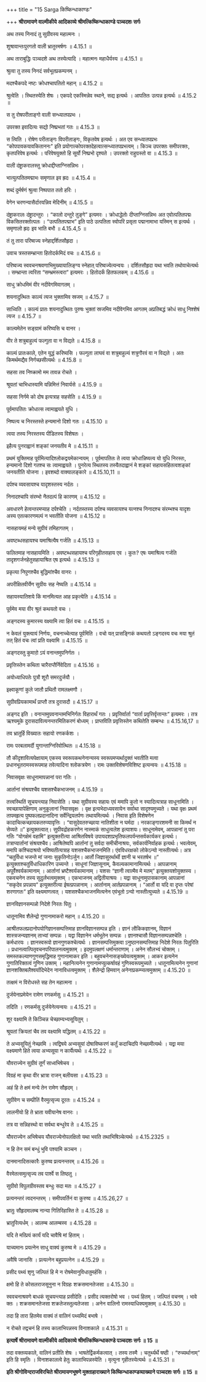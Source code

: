 +++
title = "15 Sarga किष्किन्धाकाण्डः"

+++
**श्रीरामायणे वाल्मीकीये आदिकाव्ये श्रीमत्किष्किन्धाकाण्डे पञ्चदशः सर्गः**

अथ तस्य निनादं तु सुग्रीवस्य महात्मनः ।  
  
शुश्रावान्तःपुरगतो वाली भ्रातुरमर्षणः ॥ 4.15.1 ॥  
  
अथ ताराबुद्धिः पञ्चदशे अथ तस्येत्यादि । महात्मनः महाधैर्यस्य ॥ 4.15.1 ॥  
  
  
  
श्रुत्वा तु तस्य निनदं सर्वभूतप्रकम्पनम् ।  
  
मदश्चैकपदे नष्टः क्रोधश्चापतितो महान् ॥ 4.15.2 ॥  
  
श्रुत्वेति । स्थितस्येति शेषः । एकपदे एकस्मिन्नेव स्थाने, सद्य इत्यर्थः । आपतितः उत्पन्न इत्यर्थः ॥ 4.15.2 ॥  
  
  
  
स तु रोषपरीताङ्गो वाली सन्ध्यातपप्रभः ।  
  
उपरक्त इवादित्यः सद्यो निष्प्रभतां गतः ॥ 4.15.3 ॥  
  
स त्विति । रोषेण परीताङ्गः विपरीताङ्गः, विकृतवेष इत्यर्थः । अत एव सन्ध्यातपप्रभः “कोपपावकयावकिताननः” इति प्रयोगात्कोपरक्तदेहत्वात्सन्ध्यातपप्रभत्वम् । किञ्च उपरक्तः समीपरक्तः, कृतपरिवेष इत्यर्थः । परिवेषयुक्तो हि सूर्यो निष्प्रभो दृश्यते । उपरक्तो राहुग्रस्तो वा ॥ 4.15.3 ॥  
  
  
  
वाली दंष्ट्राकरालस्तु क्रोधाद्दीप्ताग्निसन्निभः ।  
  
भात्युत्पतितमद्माभः समृणाल इव ह्रदः ॥ 4.15.4 ॥  
  
शब्दं दुर्मर्षणं श्रुत्वा निष्पपात ततो हरिः ।  
  
वेगेन चरणन्यासैर्दारयन्निव मेदिनीम् ॥ 4.15.5 ॥  
  
दंष्ट्राकरालः दंष्ट्रादन्तुरः । “कालो दन्तुरे तुङ्गे” इत्यमरः । क्रोधाद्धेतोः दीप्ताग्निसन्निभः अत एवोत्पतितपद्मः विकसितरक्तोत्पलः । “उत्पतितपद्माभ” इति पाठे उत्पतिता स्वोपरि प्रसृता पद्मानामाभा यस्मिन् स इत्यर्थः । समृणालो ह्रदः इव भाति बभौ ॥ 4.15.4,5 ॥  
  
  
  
तं तु तारा परिष्वज्य स्नेहाद्दर्शितसौहृदा ।  
  
उवाच त्रस्तसम्भ्रान्ता हितोदर्कमिदं वचः ॥ 4.15.6 ॥  
  
परिष्वज्य स्ववचनश्रवणाभिमुख्यायालिङ्ग्य स्नेहात् परिष्वज्येत्यन्वयः । दर्शितसौहृदा यथा भवति तथोवाचेत्यर्थः । सम्भ्रान्ता त्वरिता “सम्भ्रमस्त्वरा” इत्यमरः । हितोदर्कं हितफलकम् ॥ 4.15.6 ॥  
  
  
  
साधु क्रोधमिमं वीर नदीवेगमिवागतम् ।  
  
शयनादुत्थितः काल्यं त्यज भुक्तामिव स्रजम् ॥ 4.15.7 ॥  
  
साध्विति । काल्यं प्रातः शयनादुत्थितः पुरुषः भुक्तां स्रजमिव नदीवेगमिव आगतम् अप्रतिबद्धं क्रोधं साधु निश्शेषं त्यज ॥ 4.15.7 ॥  
  
  
  
काल्यमेतेन सङ्ग्रामं करिष्यसि च वानर ।  
  
वीर ते शत्रुबाहुल्यं फल्गुता वा न विद्यते ॥ 4.15.8 ॥  
  
काल्यं प्रातःकाले, एतेन युद्धं करिष्यसि । फल्गुता लाघवं वा शत्रुबाहुल्यं शत्रुगौरवं वा न विद्यते । अतः किमर्थमद्यैव निर्गच्छसीत्यर्थः ॥ 4.15.8 ॥  
  
  
  
सहसा तव निष्क्रामो मम तावन्न रोचते ।  
  
श्रूयतां चाभिधास्यामि यन्निमित्तं निवार्यसे ॥ 4.15.9 ॥  
  
सहसा निर्गमे को दोष इत्यत्राह सहसेति ॥ 4.15.9 ॥  
  
  
  
पूर्वमापतितः क्रोधात्स त्वामाह्वयते युधि ।  
  
निष्पत्य च निरस्तस्ते हन्यमानो दिशो गतः ॥ 4.15.10 ॥  
  
त्वया तस्य निरस्तस्य पीडितस्य विशेषतः ।  
  
इहैत्य पुनराह्वानं शङ्कां जनयतीव मे ॥ 4.15.11 ॥  
  
प्रथमं युक्तिमाह पूर्वमित्यादिश्लोकद्वयमेकान्वयम् । पूर्वमापतितः ते त्वया क्रोधान्निष्यत्य यो युधि निरस्तः, हन्यमानो दिशो गतश्च सः त्वामाह्वयते । पुनरेत्य स्थितस्य तस्यैतदाह्वानं मे शङ्कां सहायसहितत्वशङ्कां जनयतीति योजना । इवशब्दो वाक्यालङ्कारे ॥ 4.15.10,11 ॥  
  
  
  
दर्पश्च व्यवसायश्च यादृशस्तस्य नर्दतः ।  
  
निनादश्चापि संरम्भो नैतदल्पं हि कारणम् ॥ 4.15.12 ॥  
  
अवधारणे हेत्वन्तरमप्याह दर्पश्चेति । नर्दतस्तस्य दर्पश्च व्यवसायश्च यत्नश्च निनादश्च संरम्भश्च यादृशः अस्य एतत्कारणमल्पं न भवतीति योजना ॥ 4.15.12 ॥  
  
  
  
नासहायमहं मन्ये सुग्रीवं तमिहागतम् ।  
  
अवष्टब्धसहायश्च यमाश्रित्यैष गर्जति ॥ 4.15.13 ॥  
  
फलितमाह नासहायमिति । अवष्टब्धसहायश्च परिगृहीतसहाय एव । कुतः? एषः यमाश्रित्य गर्जति तादृशगर्जनहेतुसहायाश्रित एष इत्यर्थः ॥ 4.15.13 ॥  
  
  
  
प्रकृत्या निपुणश्चैव बुद्धिमांश्चैव वानरः ।  
  
अपरीक्षितवीर्येण सुग्रीवः सह नेष्यति ॥ 4.15.14 ॥  
  
सहायस्यातिशये किं मानमित्यत आह प्रकृत्येति ॥ 4.15.14 ॥  
  
  
  
पूर्वमेव मया वीर श्रुतं कथयतो वचः ।  
  
अङ्गदस्य कुमारस्य वक्ष्यामि त्वा हितं वचः ॥ 4.15.15 ॥  
  
न केवलं युक्त्यायं निर्णयः, वचनाच्चेत्याह पूर्वमिति । वचो यत् प्रासङ्गिकं कथयतो ऽङ्गदस्य वचः मया श्रुतं तत् हितं वचः त्वां प्रति वक्ष्यामि ॥ 4.15.15 ॥  
  
  
  
अङ्गदस्तु कुमारो़ ऽयं वनान्तमुपनिर्गतः ।  
  
प्रवृत्तिस्तेन कथिता चारैराप्तैर्निवेदिता ॥ 4.15.16 ॥  
  
अयोध्याधिपतेः पुत्रौ शूरौ समरदुर्जयौ ।  
  
इक्ष्वाकूणां कुले जातौ प्रथितौ रामलक्ष्मणौ ।  
  
सुग्रीवप्रियकामार्थं प्राप्तौ तत्र दुरासदौ ॥ 4.15.17 ॥  
  
अङ्गद इति । वनान्तमुपवनान्तमभिनिर्गतः विहारार्थं गतः । प्रवृत्तिर्वार्ता “वार्ता प्रवृत्तिर्वृत्तान्तः” इत्यमरः । तत्र ऋश्यमूके दुरासदावित्यनन्तरमितिकरणं बोध्यम् । प्राप्तविति प्रवृत्तिस्तेन कथितेति सम्बन्धः ॥ 4.15.16,17 ॥  
  
  
  
तव भ्रातुर्हि विख्यातः सहायो रणकर्कशः ।  
  
रामः परबलामर्दी युगान्ताग्निरिवोत्थितः ॥ 4.15.18 ॥  
  
तौ कीदृशावित्यपेक्षायाम् एकस्य स्वरूपकथनेनान्यस्य स्वरूपमप्यर्थादुक्तं भवतीति मत्वा प्रधानभूतरामस्वरूपमाह तवेत्यादिना श्लोकत्रयेण । रामः उक्तविशेषणविशिष्ट इत्यन्वयः ॥ 4.15.18 ॥  
  
  
  
निवासवृक्षः साधूनामापन्नानां परा गतिः ।  
  
आर्तानां संश्रयश्चैव यशसश्चैकभाजनम् ॥ 4.15.19 ॥  
  
तत्त्वस्थितिं सूचयन्त्याह निवासेति । यथा सुग्रीवस्य सहायः एवं ममापि कुतो न स्यादित्यत्राह साधूनामिति । स्वच्छायापेक्षिणाम् अनुकूलानां निवासवृक्षः । वृक्ष इत्यभेदाध्यवसायेन सर्वाथा सादृश्यमुच्यते । यथा वृक्षः प्रथमं तापमहृत्य पुष्पफलप्रदानादिना सर्वेन्द्रियतर्पणः तथायमित्यर्थः । निवास इति विशेषणेन कादाचित्कच्छायकतरुव्यावृत्तिः । “वासुदेवतरुच्छाया नातिशीता न घर्मदा । नरकाङ्गारशमनी सा किमर्थं न सेव्यते ॥” इत्युक्तत्वात्। सुग्रीवद्रोहकरणेन नास्माकं साधुत्वलेश इत्याशयः। साधूनामेवम्, आपन्नानां तु परा गतिः “योगक्षेमं वहामि” इत्युक्तरीत्या आश्रितविषये उपायदशाप्रभृतिफलपर्यन्तसर्वकार्यकर इत्यर्थः। तत्राप्यार्तानां संश्रयश्चैव। आश्रितेष्वपि आर्तानां तु सर्वदा समीचीनाश्रयः, सर्वकार्यनिर्वाहक इत्यर्थः। भवत्वेवम्, ममापि कश्चिदाश्रयो भविष्यतीत्यत्राह यशसश्चैकभाजनमिति। एंवविधरक्षको लोकेऽन्यो नास्तीत्यर्थः। अत्र “चतुर्विधा भजन्ते मां जनाः सुकृतिनोऽर्जुन। आर्तो जिज्ञासुरर्थार्थी ज्ञानी च भरतर्षभ ॥” इत्युक्ताश्चतुर्विधाधिकारिण उच्यन्ते । साधूनां जिज्ञासूनाम्, कैवल्यकामानामित्यर्थः । आपन्नानाम् अपूर्वैश्वर्यकामानाम् । आर्तानां भ्रष्टैश्वर्यकामानाम् । यशसः “ज्ञानी त्वात्मैव मे मतम्” इत्युक्तयशोयुक्तस्य । एकवचनेन तस्य सुदुर्लभत्वमुक्तम् । एकभाजनम् अद्वितीयाश्रयः । यद्वा साधूनामुपासकानाम् आपन्नानां “सकृदेव प्रपन्नाय” इत्युक्तरीत्या ईषत्प्रपन्नानाम् । आर्तानाम् आर्तप्रपन्नानाम् । “आर्तो वा यदि वा दृप्तः परेषां शरणागतः” इति वक्ष्यमाणत्वत् । यशसश्चैकभाजनमित्यनेन एवंभूतो ऽन्यो नास्तीत्युच्यते ॥ 4.15.19 ॥  
  
  
  
ज्ञानविज्ञानसम्पन्नो निदेशे निरतः पितुः ।  
  
धातूनामिव शैलेन्द्रो गुणानामाकरो महान् ॥ 4.15.20 ॥  
  
आश्रीतफलप्रदानोपयोगिज्ञानसम्पत्तिमाह ज्ञानविज्ञानसम्पन्न इति । ज्ञानं लौकिकज्ञानम्, विज्ञानं शास्त्रजन्यज्ञानम् ताभ्यां सम्पन्नः । यद्वा विज्ञानेन धर्मभूतेन सम्पन्नः । ज्ञानश्चासौ विज्ञानसम्पन्नश्चेति । कर्मधारयः । ज्ञानस्वरूपो ज्ञानगुणकश्चेत्यर्थः । ज्ञानसम्पत्तिमुक्त्वा ऽनुष्ठानसम्पत्तिमाह निदेशे निरतः पितुरिति । प्रधानत्वात्पितृवचनपरिपालनत्वमुक्तम् । इदमुपलक्षणं धर्मान्तराणाम् । अनेन सौलभ्यं चोक्तम् । समस्तकल्याणगुणसमृद्धिमाह गुणानामाकर इति । बहुवचनेनासङ्ख्येयत्वमुक्तम् । आकर इत्यनेन गुणातिरिक्तत्वं गुणिन उक्तम् । महानित्यनेन गुणानामप्युत्कर्षावहं गुणिस्वरूपमुच्यते । धातूनामित्यनेन गुणानां ज्ञानशक्तिबलैश्वर्यादिभेदेन नानाविधत्वमुक्तम् । शैलेन्द्रो हिमवान् अनेनाप्रकम्प्यत्वमुक्तम् ॥ 4.15.20 ॥  
  
  
  
तत्क्षमं न विरोधस्ते सह तेन महात्मना ।  
  
दुर्जयेनाप्रमेयेन रामेण रणकर्मसु ॥ 4.15.21 ॥  
  
तदिति । रणकर्मसु दुर्जयेनेत्यन्वयः ॥ 4.15.21 ॥  
  
  
  
शूर वक्ष्यामि ते किञ्चिन्न चेच्छाम्यभ्यसूयितुम् ।  
  
श्रूयतां क्रियतां चैव तव वक्ष्यामि यद्धितम् ॥ 4.15.22 ॥  
  
ते अभ्यसूयितुं नेच्छामि । त्वद्विषये अभ्यसूयां दोषाविष्करणं कर्तुं कदाचिदपि नेच्छामीत्यर्थः । यद्वा मया वक्ष्यमाणे हिते त्वया अभ्यसूया न कार्येत्यर्थः ॥ 4.15.22 ॥  
  
  
  
यौवराज्येन सुग्रीवं तूर्णं साध्वभिषेचय ।  
  
विग्रहं मा कृथा वीर भ्रात्रा राजन् बलीयसा ॥ 4.15.23 ॥  
  
अहं हि ते क्षमं मन्ये तेन रामेण सौहृदम् ।  
  
सुग्रीवेण च सम्प्रीतिं वैरमुत्सृज्य दूरतः ॥ 4.15.24 ॥  
  
लालनीयो हि ते भ्राता यवीयानेष वानरः ।  
  
तत्र वा सन्निहस्थो वा सर्वथा बन्धुरेव ते ॥ 4.15.25 ॥  
  
यौवराज्येन अभिषेचय यौवराज्येनोपलक्षितो यथा भवति तथाभिषिञ्चेत्यर्थः ॥ 4.15.2325 ॥  
  
  
  
न हि तेन समं बन्धुं भुवि पश्यामि कञ्चन ।  
  
दानमानादिसत्कारैः कुरुष्व प्रत्यनन्तरम् ॥ 4.15.26 ॥  
  
वैरमेतत्समुत्सृज्य तव पार्श्वे स तिष्ठतु ।  
  
सुग्रीवो विपुलग्रीवस्तव बन्धुः सदा मतः ॥ 4.15.27 ॥  
  
प्रत्यनन्तरं त्वदनन्तरम् । समीपवर्तिनं वा कुरुष्व ॥ 4.15.26,27 ॥  
  
  
  
भ्रातुः सौहृदमालम्ब नान्या गितिरिहास्ति ते ॥ 4.15.28 ॥  
  
भ्रातुरित्यर्धम् । आलम्ब आलम्बस्व ॥ 4.15.28 ॥  
  
  
  
यदि ते मत्प्रियं कार्यं यदि चावैषि मां हिताम् ।  
  
याच्यमानः प्रयत्नेन साधु वाक्यं कुरुष्व मे ॥ 4.15.29 ॥  
  
अवैषि जानासि । प्रत्यत्नेन बहुप्रयत्नेन ॥ 4.15.29 ॥  
  
  
  
प्रसीद पथ्यं शृणु जल्पितं हि मे न रोषमेवानुविधातुमर्हसि ।  
  
क्षमो हि ते कोसलराजसूनुना न विग्रहः शक्रसमानतेजसा ॥ 4.15.30 ॥  
  
स्ववचनाश्रवणे बाधकं सूचयन्त्याह प्रसीदेति । प्रसीद त्यक्तरोषो भव । पथ्यं हितम् । जल्पितं वचनम् । भावे क्तः । शक्रसमानतेजसा शक्रतेजस्तुल्यतेजसा । अनेन वालिनो रामस्याधिक्यमुक्तम् ॥ 4.15.30 ॥  
  
  
  
तदा हि तारा हितमेव वाक्यं तं वालिनं पथ्यमिदं बभाषे ।  
  
न रोचते तद्वचनं हि तस्य कालाभिपन्नस्य विनाशकाले ॥ 4.15.31 ॥  
  
**इत्यार्षे श्रीरामायणे वाल्मीकीये आदिकाव्ये श्रीमत्किष्किन्धाकाण्डे पञ्चदशः सर्गः ॥ 15 ॥**  
  
तदा वक्तव्यकाले, वालिनं प्रतीति शेषः । भाषतेर्द्विकर्मकत्वात् । तस्य तस्मै । चतुर्थ्यर्थे षष्ठी । “रुच्यर्थानाम्” इति हि स्मृतिः । विनाशकालत्वे हेतुः कालाभिपन्नस्येति । मृत्युना गृहीतस्येत्यर्थः ॥ 4.15.31 ॥  
  
**इति श्रीगोविन्दराजविरचिते श्रीरामायणभूषणे मुक्ताहाराख्याने किष्किन्धाकाण्डव्याख्याने पञ्चदशः सर्गः ॥ 15 ॥**  
  
